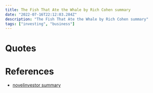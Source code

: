 ```yaml
---
title: The Fish That Ate the Whale by Rich Cohen summary
date: "2022-07-16T22:12:03.284Z"
description: "The Fish That Ate the Whale by Rich Cohen summary"
tags: ["investing", "business"]
---
```



# Quotes


# References
- [novelinvestor summary](https://novelinvestor.com/notes/the-fish-that-ate-the-whale-by-rich-cohen/)